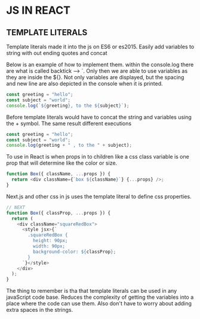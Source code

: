 # JS IN REACT

## TEMPLATE LITERALS

Template literals made it into the js on ES6 or es2015.
Easily add variables to string with out ending quotes and concat

Below is an example of how to implement them. within the console.log there are what is called backtick --> `. Only then we are able to use variables as they are inside the \${}. Not only variables are displayed, but the spacing and new line are also depicted in the console when it is printed.

```js
const greeting = "hello";
const subject = "world";
console.log(`${greeting}, to the ${subject}`);
```

Before template literals would have to concat the string and variables using the + symbol. The same result different executions

```js
const greeting = "hello";
const subject = "world";
console.log(greeting + " , to the " + subject);
```

To use in React is when props in to children
like a css class variable is one prop that will determine like the color or size.

```js
function Box({ className, ...props }) {
  return <div className={`box ${className}`} {...props} />;
}
```

Next.js and other css in js uses the template literal to define css properties.

```js
// NEXT
function Box({ classProp, ...props }) {
  return (
    <div className="squareRedBox">
      <style jsx>{`
        .squareRedBox {
          height: 90px;
          width: 90px;
          background-color: ${classProp};
        }
      `}</style>
    </div>
  );
}
```

The thing to remember is tha that template literals can be used in any javaScript code base. Reduces the complexity of getting the variables into a place where the code can use them. Also don't have to worry about adding extra spaces in the strings.
